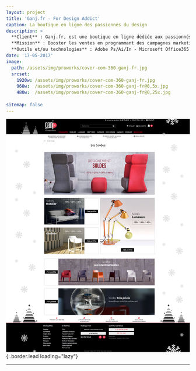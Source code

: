 ```yaml
---
layout: project
title: 'Ganj.fr - For Design Addict'
caption: La boutique en ligne des passionnés du design
description: >
  **Client** : Ganj.fr, est une boutique en ligne dédiée aux passionnés de design, propose du mobilier design (Artemide, Muuto, Foscarini, Kartell...) pour particuliers et professionnels exigeants dans le domaine de la décoration et de l'ameublement intérieur et extérieur.<br/><br/>
  **Mission** : Booster les ventes en programmant des campagnes marketing et promotionnelles via des landing pages dédiées, graphiquement élaborées et éditées sous PrestaShop. Créer des emailings pour améliorer l'engagement client, fidéliser la clientèle et accroître la visibilité de la marque.<br/><br/>Ganj.fr a participé à la Foire de Paris de 2017 pour promouvoir ses gammes de meubles et luminaires. À cette occasion, nous avons réalisé divers supports de communication, tels que des bundles, de la PLV (bâches, roll-ups), pour renforcer la présence et l'attrait de la marque.<br/><br/>
  **Outils et/ou technologies** : Adobe Ps/Ai/In - Microsoft Office365 - PrestaShop - Mailjet 
date: '17-05-2017'
image: 
  path: /assets/img/proworks/cover-com-360-ganj-fr.jpg
  srcset: 
    1920w: /assets/img/proworks/cover-com-360-ganj-fr.jpg
    960w:  /assets/img/proworks/cover-com-360-ganj-fr@0,5x.jpg
    480w:  /assets/img/proworks/cover-com-360-ganj-fr@0,25x.jpg

sitemap: false
---
```


![Design de la page promotionnelle spéciale noel 2017](/assets/img/proworks/cover-maquette-soldes-janvier-ganj-fr.jpg){:.border.lead loading="lazy"}

---